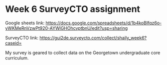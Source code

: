 # Week 6 SurveyCTO assignment

Google sheets link: https://docs.google.com/spreadsheets/d/1b4koBIfqz6o-yWKMeRnVzwPt920-AYWlGHOhcvptbnU/edit?usp=sharing

SurveyCTO link: https://gui2de.surveycto.com/collect/shaily_week6?caseid=

My survey is geared to collect data on the Georgetown undergraduate core curriculum. 
